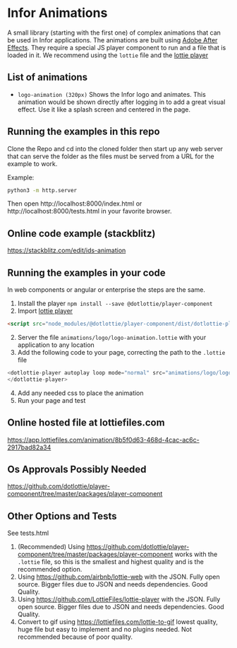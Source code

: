 # Infor Animations

A small library (starting with the first one) of complex animations that can be used in Infor applications. The animations are built using [Adobe After Effects](https://www.adobe.com/products/aftereffects/). They require a special JS player component to run and a file that is loaded in it. We recommend using the `lottie` file and the [lottie player](https://github.com/dotlottie/player-component/tree/master/packages/player-component)

## List of animations

- `logo-animation (320px)` Shows the Infor logo and animates. This animation would be shown directly after logging in to add a great visual effect. Use it like a splash screen and centered in the page.

## Running the examples in this repo

Clone the Repo and cd into the cloned folder then start up any web server that can serve the folder as the files must be served from a URL for the example to work. 

Example:

```sh
python3 -m http.server
```

Then open http://localhost:8000/index.html or http://localhost:8000/tests.html in your favorite browser.

## Online code example (stackblitz)

https://stackblitz.com/edit/ids-animation

## Running the examples in your code

In web components or angular or enterprise the steps are the same.  

1. Install the player `npm install --save @dotlottie/player-component`
2. Import [lottie player](https://github.com/dotlottie/player-component/tree/master/packages/player-component)

```html
<script src="node_modules/@dotlottie/player-component/dist/dotlottie-player.js"></script>`
```

2. Server the file `animations/logo/logo-animation.lottie` with your application to any location
3. Add the following code to your page, correcting the path to the `.lottie` file

```js
<dotlottie-player autoplay loop mode="normal" src="animations/logo/logo-animation.lottie" style="width: 320px">
</dotlottie-player>
```

4. Add any needed css to place the animation
5. Run your page and test

## Online hosted file at lottiefiles.com

https://app.lottiefiles.com/animation/8b5f0d63-468d-4cac-ac6c-2917bad82a34

## Os Approvals Possibly Needed

https://github.com/dotlottie/player-component/tree/master/packages/player-component 

## Other Options and Tests

See tests.html

1. (Recommended) Using https://github.com/dotlottie/player-component/tree/master/packages/player-component works with the `.lottie` file, so this is the smallest and highest quality and is the recommended option.
1. Using https://github.com/airbnb/lottie-web with the JSON. Fully open source. Bigger files due to JSON and needs dependencies. Good Quality.
1. Using https://github.com/LottieFiles/lottie-player with the JSON. Fully open source. Bigger files due to JSON and needs dependencies. Good Quality.
1. Convert to gif using https://lottiefiles.com/lottie-to-gif lowest quality, huge file but easy to implement and no plugins needed. Not recommended because of poor quality.
